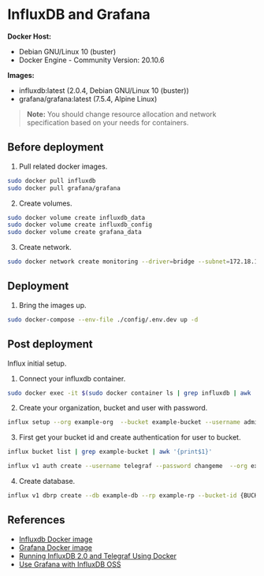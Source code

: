 # InfluxDB and Grafana
**Docker Host:**
- Debian GNU/Linux 10 (buster)
- Docker Engine - Community Version: 20.10.6

**Images:**
- influxdb:latest (2.0.4, Debian GNU/Linux 10 (buster))
- grafana/grafana:latest (7.5.4, Alpine Linux)

> **Note:** You should change resource allocation and network specification based on your needs for containers.

## Before deployment
1. Pull related docker images.
```sh
sudo docker pull influxdb
sudo docker pull grafana/grafana
```
2. Create volumes.
```sh
sudo docker volume create influxdb_data
sudo docker volume create influxdb_config
sudo docker volume create grafana_data
```
3. Create network.
```sh
sudo docker network create monitoring --driver=bridge --subnet=172.18.1.0/24 --ip-range=172.18.1.0/24 --gateway=172.18.1.1
```

## Deployment
1. Bring the images up. 
```sh
sudo docker-compose --env-file ./config/.env.dev up -d
```

## Post deployment 
Influx initial setup.

1. Connect your influxdb container. 
```sh
sudo docker exec -it $(sudo docker container ls | grep influxdb | awk '{print $1}') /bin/bash
```
2. Create your organization, bucket and user with password.
```sh
influx setup --org example-org  --bucket example-bucket --username admin  --password changeme --force
```
3. First get your bucket id and create authentication for user to bucket.
```sh
influx bucket list | grep example-bucket | awk '{print$1}'
```
```sh
influx v1 auth create --username telegraf --password changeme  --org example-org  --read-bucket {BUCKET_ID} --write-bucket {BUCKET_ID} -d "Telegraf token"
```
4. Create database.
```sh
influx v1 dbrp create --db example-db --rp example-rp --bucket-id {BUCKET_ID}
```

## References
- [Influxdb Docker image](https://hub.docker.com/_/influxdb)
- [Grafana Docker image](https://hub.docker.com/r/grafana/grafana)
- [Running InfluxDB 2.0 and Telegraf Using Docker](https://www.influxdata.com/blog/running-influxdb-2-0-and-telegraf-using-docker/)
- [Use Grafana with InfluxDB OSS](https://docs.influxdata.com/influxdb/v2.0/tools/grafana/?t=InfluxQL#view-and-create-influxdb-dbrp-mappings)